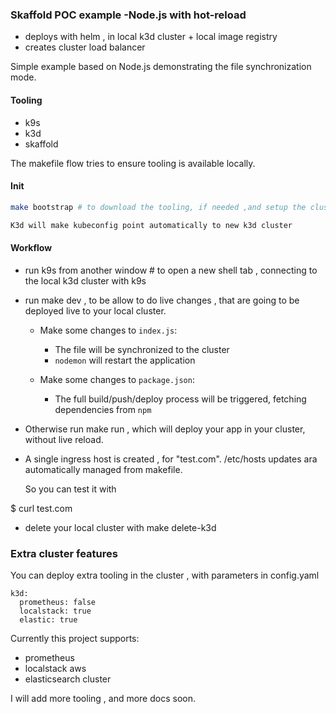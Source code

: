 ###  Skaffold POC example -Node.js with hot-reload

- deploys with helm , in local k3d cluster + local image registry
- creates cluster load balancer

Simple example based on Node.js demonstrating the file synchronization mode.

#### Tooling

- k9s
- k3d
- skaffold

The makefile flow tries to ensure tooling is available locally.

#### Init

```bash
make bootstrap # to download the tooling, if needed ,and setup the cluster. This will take a few minutes on first run.

K3d will make kubeconfig point automatically to new k3d cluster

```

#### Workflow

* run k9s from another window # to open a new shell tab , connecting to the local k3d cluster with k9s

* run make dev , to be allow to do live changes , that are going to be deployed live to your local cluster.

  * Make some changes to `index.js`:
      * The file will be synchronized to the cluster
      * `nodemon` will restart the application

  * Make some changes to `package.json`:
      * The full build/push/deploy process will be triggered, fetching dependencies from `npm`

* Otherwise run make run , which will deploy your app in your cluster, without live reload.

* A single ingress host is created , for "test.com". /etc/hosts updates ara automatically managed from makefile.

  So you can test it with

$ curl test.com

* delete your local cluster with make delete-k3d


### Extra cluster features

You can deploy extra tooling in the cluster , with parameters in config.yaml

```
k3d:
  prometheus: false
  localstack: true
  elastic: true
```

Currently this project supports:

- prometheus
- localstack aws
- elasticsearch cluster

I will add more tooling , and more docs soon.
